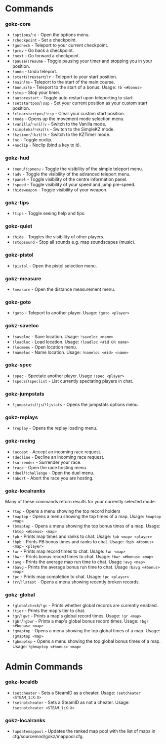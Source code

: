 # Commands

### gokz-core

 * `!options`/`!o` - Open the options menu.
 * `!checkpoint` - Set a checkpoint.
 * `!gocheck` - Teleport to your current checkpoint.
 * `!prev` - Go back a checkpoint.
 * `!next` - Go forward a checkpoint.
 * `!pause`/`!resume` - Toggle pausing your timer and stopping you in your position.
 * `!undo` - Undo teleport.
 * `!start`/`!restart`/`!r` - Teleport to your start position.
 * `!main`/`!m` - Teleport to the start of the main course.
 * `!bonus`/`!b` - Teleport to the start of a bonus. Usage: `!b <#bonus>`
 * `!stop` - Stop your timer.
 * `!autorestart` - Toggle auto restart upon teleporting to start.
 * `!setstartpos`/`!ssp` - Set your current position as your custom start position.
 * `!clearstartpos`/`!csp` - Clear your custom start position.
 * `!mode` - Opens up the movement mode selection menu.
 * `!vanilla`/`!vnl`/`!v` - Switch to the Vanilla mode.
 * `!simplekz`/`!skz`/`!s` - Switch to the SimpleKZ mode.
 * `!kztimer`/`!kzt`/`!k` - Switch to the KZTimer mode.
 * `!nc` - Toggle noclip.
 * `+noclip` - Noclip (bind a key to it).

### gokz-hud

 * `!menu`/`!cpmenu` - Toggle the visibility of the simple teleport menu.
 * `!adv` - Toggle the visibility of the advanced teleport menu.
 * `!panel` - Toggle visibility of the centre information panel.
 * `!speed` - Toggle visibility of your speed and jump pre-speed.
 * `!hideweapon` - Toggle visibility of your weapon.

### gokz-tips

 * `!tips` - Toggle seeing help and tips.

### gokz-quiet

 * `!hide` - Toggles the visibility of other players.
 * `!stopsound` - Stop all sounds e.g. map soundscapes (music).

### gokz-pistol

 * `!pistol` - Open the pistol selection menu.

### gokz-measure

 * `!measure` - Open the distance measurement menu.

### gokz-goto

 * `!goto` - Teleport to another player. Usage: `!goto <player>`

### gokz-saveloc

 * `!saveloc` - Save location. Usage: `!saveloc <name>`
 * `!loadloc` - Load location. Usage: `!loadloc <#id OR name>`
 * `!locmenu` - Open location menu.
 * `!nameloc` - Name location. Usage: `!nameloc <#id> <name>`

### gokz-spec

 * `!spec` - Spectate another player. Usage `!spec <player>`
 * `!specs`/`!speclist` - List currently spectating players in chat.

### gokz-jumpstats

 * `!jumpstats`/`!js`/`!ljstats` - Opens the jumpstats options menu.

### gokz-replays

 * `!replay` - Opens the replay loading menu.

### gokz-racing

 * `!accept` - Accept an incoming race request.
 * `!decline` - Decline an incoming race request.
 * `!surrender` - Surrender your race.
 * `!race` - Open the race hosting menu.
 * `!duel`/`!challenge` - Open the duel menu.
 * `!abort` - Abort the race you are hosting.

### gokz-localranks

Many of these commands return results for your currently selected mode.

 * `!top` - Opens a menu showing the top record holders
 * `!maptop` - Opens a menu showing the top times of a map. Usage: `!maptop <map>`
 * `!bmaptop` - Opens a menu showing the top bonus times of a map. Usage: `!btop <#bonus> <map>`
 * `!pb` - Prints map times and ranks to chat. Usage: `!pb <map> <player>`
 * `!bpb` - Prints PB bonus times and ranks to chat. Usage: `!bpb <#bonus> <map> <player>`
 * `!wr` - Prints map record times to chat. Usage: `!wr <map>`
 * `!bwr` - Prints bonus record times to chat. Usage: `!bwr <#bonus> <map>`
 * `!avg` - Prints the average map run time to chat. Usage `!avg <map>`
 * `!bavg` - Prints the average bonus run time to chat. Usage `!bavg <#bonus> <map>`
 * `!pc` - Prints map completion to chat. Usage: `!pc <player>`
 * `!rr`/`!latest` - Opens a menu showing recently broken records.

### gokz-global

 * `!globalcheck`/`!gc` - Prints whether global records are currently enabled.
 * `!tier` - Prints the map's tier to chat.
 * `!gr`/`!gwr` - Prints a map's global record times. Usage: `!gr <map>`
 * `!gbr`/`!gbwr` - Prints a map's global bonus record times. Usage: `!bgr <#bonus> <map>`
 * `!gmaptop` - Opens a menu showing the top global times of a map. Usage: `!gmaptop <map>`
 * `!gbmaptop` - Opens a menu showing the top global bonus times of a map. Usage: `!gbmaptop <#bonus> <map>`

# Admin Commands

### gokz-localdb

 * `!setcheater` - Sets a SteamID as a cheater. Usage: `!setcheater <STEAM_1:X:X>`
 * `!setnotcheater` - Sets a SteamID as not a cheater. Usage: `!setnotcheater <STEAM_1:X:X>`

### gokz-localranks

 * `!updatemappool` - Updates the ranked map pool with the list of maps in cfg/sourcemod/gokz/mappool.cfg.
